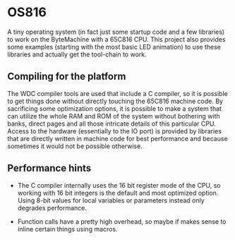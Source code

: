 # OS816

A tiny operating system (in fact just some startup code and a few libraries) 
to work on the ByteMachine with a 65C816 CPU.
This project also provides some examples (starting with the most basic LED animation) 
to use these libraries and actually get the tool-chain to work.

## Compiling for the platform

The WDC compiler tools are used that include a C compiler, so it is possible to
get things done without directly touching the 65C816 machine code. By sacrificing 
some optimization options, it is possible to make a system that can utilize the whole
RAM and ROM of the system without bothering with banks, direct pages and all those
intricate details of this particular CPU.
Access to the hardware (essentially to the IO port) is provided by libraries that are directly
written in machine code for best performance and because sometimes it would not be 
possible otherwise.

## Performance hints

* The C compiler internally uses the 16 bit register mode of the CPU, so working
with 16 bit integers is the default and most optimized option. Using 8-bit values for
local variables or parameters instead only degrades performance. 

* Function calls have a pretty high overhead, so maybe if makes sense to inline 
certain things using macros.

